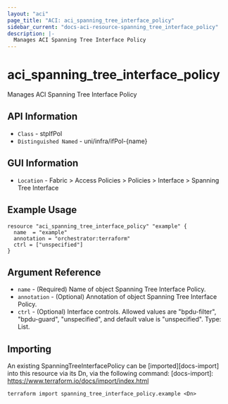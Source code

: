 ```yaml
---
layout: "aci"
page_title: "ACI: aci_spanning_tree_interface_policy"
sidebar_current: "docs-aci-resource-spanning_tree_interface_policy"
description: |-
  Manages ACI Spanning Tree Interface Policy
---
```


# aci_spanning_tree_interface_policy #

Manages ACI Spanning Tree Interface Policy

## API Information ##

* `Class` - stpIfPol
* `Distinguished Named` - uni/infra/ifPol-{name}

## GUI Information ##

* `Location` - Fabric > Access Policies > Policies > Interface > Spanning Tree Interface

## Example Usage ##

```hcl
resource "aci_spanning_tree_interface_policy" "example" {
  name  = "example"
  annotation = "orchestrator:terraform"
  ctrl = ["unspecified"]
}
```

## Argument Reference ##

* `name` - (Required) Name of object Spanning Tree Interface Policy.
* `annotation` - (Optional) Annotation of object Spanning Tree Interface Policy.
* `ctrl` - (Optional) Interface controls. Allowed values are "bpdu-filter", "bpdu-guard", "unspecified", and default value is "unspecified". Type: List.

## Importing ##

An existing SpanningTreeInterfacePolicy can be [imported][docs-import] into this resource via its Dn, via the following command:
[docs-import]: https://www.terraform.io/docs/import/index.html

```
terraform import spanning_tree_interface_policy.example <Dn>
```